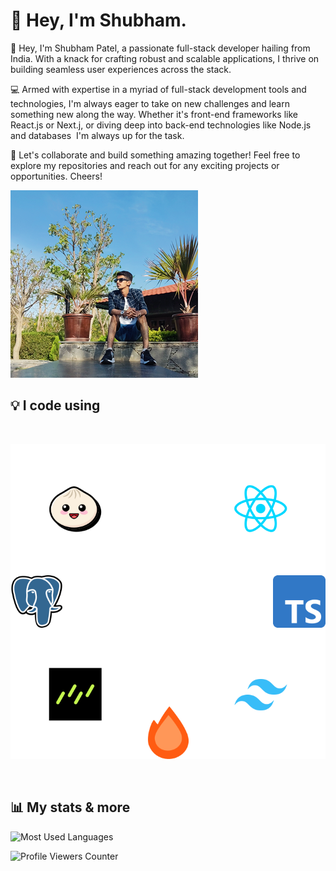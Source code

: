 # 👋 Hey, I'm Shubham.

👋 Hey, I'm Shubham Patel, a passionate full-stack developer hailing from India. With a knack for crafting robust and scalable applications, I thrive on building seamless user experiences across the stack.

💻 Armed with expertise in a myriad of full-stack development tools and technologies, I'm always eager to take on new challenges and learn something new along the way. Whether it's front-end frameworks like React.js or Next.j, or diving deep into back-end technologies like Node.js and databases  I'm always up for the task.

🌟 Let's collaborate and build something amazing together! Feel free to explore my repositories and reach out for any exciting projects or opportunities. Cheers!

![Shubham Patel](./assets/images/hero.jpg)

## 💡 I code using

<br />

![My Tool Stack](./assets/images/tool-stack.svg)

<br />

## 📊 My stats & more

![Most Used Languages](https://github-readme-stats.vercel.app/api/top-langs?username=shubham26062002&locale=en&hide_title=false&layout=compact&card_width=320&langs_count=5&theme=dracula&hide_border=false)

![Profile Viewers Counter](https://profile-counter.glitch.me/shubham26062002/count.svg?)
